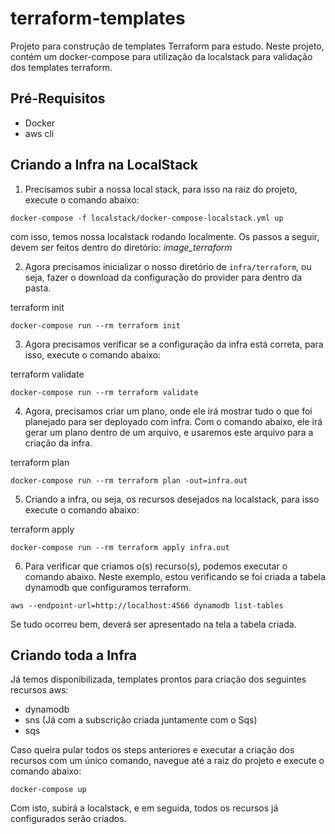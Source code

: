 # terraform-templates

Projeto para construção de templates Terraform para estudo. Neste projeto, contém um docker-compose para utilização da localstack para validação dos templates terraform.

## Pré-Requisitos

- Docker
- aws cli

## Criando a Infra na LocalStack

1. Precisamos subir a nossa local stack, para isso na raiz do projeto, execute o comando abaixo:

```
docker-compose -f localstack/docker-compose-localstack.yml up
```
com isso, temos nossa localstack rodando localmente. Os passos a seguir, devem ser feitos dentro do diretório: *image_terraform*

2. Agora precisamos inicializar o nosso diretório de `infra/terraform`, ou seja, fazer o download da configuração do provider
para dentro da pasta.

terraform init
```
docker-compose run --rm terraform init 
```

3. Agora precisamos  verificar se a configuração da infra está correta, para isso, execute o comando abaixo:

terraform validate
```
docker-compose run --rm terraform validate
```
4. Agora, precisamos criar um plano, onde ele irá mostrar tudo o que foi planejado para ser deployado com infra.
Com o comando abaixo, ele irá gerar um plano dentro de um arquivo, e usaremos este arquivo para a criação da infra.

terraform plan
```
docker-compose run --rm terraform plan -out=infra.out
```

5. Criando a infra, ou seja, os recursos desejados na localstack, para isso execute o comando abaixo:

terraform apply
```
docker-compose run --rm terraform apply infra.out
```

6. Para verificar que criamos o(s) recurso(s), podemos executar o comando abaixo. Neste exemplo, estou verificando
se foi criada a tabela dynamodb que configuramos terraform.

```
aws --endpoint-url=http://localhost:4566 dynamodb list-tables
```

Se tudo ocorreu bem, deverá ser apresentado na tela a tabela criada.

## Criando toda a Infra

Já temos disponibilizada, templates prontos para criação dos seguintes recursos aws:

* dynamodb
* sns (Já com a subscrição criada juntamente com o Sqs)
* sqs

Caso queira pular todos os steps anteriores e executar a criação dos recursos com um único comando, navegue até a raiz do projeto e execute o comando abaixo:

```
docker-compose up
```

Com isto, subirá a localstack, e em seguida, todos os recursos já configurados serão criados.